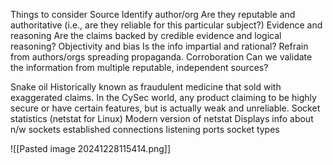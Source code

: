 Things to consider 
	Source 
		Identify author/org
			Are they reputable and authoritative (i.e., are they reliable for this particular subject?) 
		Evidence and reasoning 
			Are the claims backed by credible evidence and logical reasoning?
		Objectivity and bias 
			Is the info impartial and rational? Refrain from authors/orgs spreading propaganda. 
		Corroboration 
			Can we validate the information from multiple reputable, independent sources? 

Snake oil 
	Historically known as fraudulent medicine that sold with exaggerated claims. 
	In the CySec world, any product claiming to be highly secure or have certain features, but is actually weak and unreliable. 
Socket statistics (netstat for Linux)
	Modern version of netstat
	Displays info about n/w sockets
		established connections 
		listening ports 
		socket types 

![[Pasted image 20241228115414.png]]
